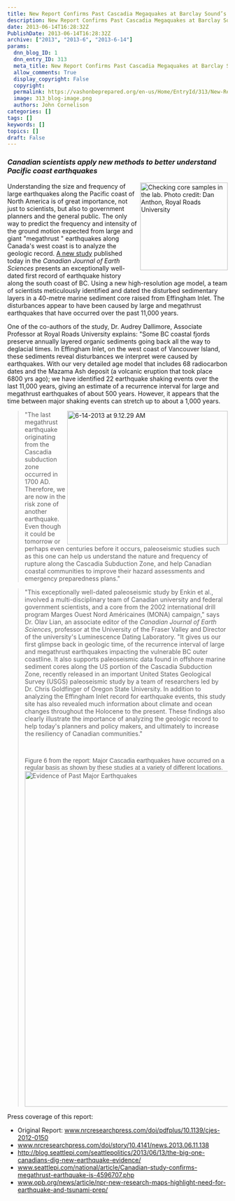```yaml
---
title: New Report Confirms Past Cascadia Megaquakes at Barclay Sound’s Effingham Inlet-- Reinforces Prognosis for Upcoming Megathrust Earthquake
description: New Report Confirms Past Cascadia Megaquakes at Barclay Sound’s Effingham Inlet-- Reinforces Prognosis for Upcoming Megathrust Earthquake
date: 2013-06-14T16:28:32Z
PublishDate: 2013-06-14T16:28:32Z
archive: ["2013", "2013-6", "2013-6-14"]
params:
  dnn_blog_ID: 1
  dnn_entry_ID: 313
  meta_title: New Report Confirms Past Cascadia Megaquakes at Barclay Sound’s Effingham Inlet-- Reinforces Prognosis for Upcoming Megathrust Earthquake
  allow_comments: True
  display_copyright: False
  copyright:
  permalink: https://vashonbeprepared.org/en-us/Home/EntryId/313/New-Report-Confirms-Past-Cascadia-Megaquakes-at-Barclay-Sound-rsquo-s-Effingham-Inlet-Reinforces-Prognosis-for-Upcoming-Megathrust-Earthquake
  image: 313_blog-image.png
  authors: John Cornelison
categories: []
tags: []
keywords: []
topics: []
draft: False
---
```


<h3><em><font size="3">Canadian scientists apply new methods to better understand Pacific coast earthquakes</font></em></h3>  <p><img title="Checking core samples in the lab. Photo credit: Dan Anthon, Royal Roads University" style="float: right; margin: 0px 0px 5px 5px; display: inline" alt="Checking core samples in the lab. Photo credit: Dan Anthon, Royal Roads University" align="right" src="http://www.nrcresearchpress.com/userimages/ContentEditor/1371041001360/CJES-Earthquake_Dallimore.jpg" width="200" />Understanding the size and frequency of large earthquakes along the Pacific coast of North America is of great importance, not just to scientists, but also to government planners and the general public. The only way to predict the frequency and intensity of the ground motion expected from large and giant &quot;megathrust &quot; earthquakes along Canada's west coast is to analyze the geologic record. <a href="http://www.nrcresearchpress.com/doi/abs/10.1139/cjes-2012-0150" target="_blank">A new study</a> published today in the <i>Canadian Journal of Earth Sciences</i> presents an exceptionally well-dated first record of earthquake history along the south coast of BC. Using a new high-resolution age model, a team of scientists meticulously identified and dated the disturbed sedimentary layers in a 40-metre marine sediment core raised from Effingham Inlet. The disturbances appear to have been caused by large and megathrust earthquakes that have occurred over the past 11,000 years. </p>  <p>One of the co-authors of the study, Dr. Audrey Dallimore, Associate Professor at Royal Roads University explains: &quot;Some BC coastal fjords preserve annually layered organic sediments going back all the way to deglacial times. In Effingham Inlet, on the west coast of Vancouver Island, these sediments reveal disturbances we interpret were caused by earthquakes. With our very detailed age model that includes 68 radiocarbon dates and the Mazama Ash deposit (a volcanic eruption that took place 6800 yrs ago); we have identified 22 earthquake shaking events over the last 11,000 years, giving an estimate of a recurrence interval for large and megathrust earthquakes of about 500 years. However, it appears that the time between major shaking events can stretch up to about a 1,000 years.</p>  <blockquote>   <p><a href="./images/313/7b5e151ffe1b_7B7F-6-14-2013_at_9.12.29_AM_2.png"><img title="6-14-2013 at 9.12.29 AM" style="border-top: 0px; border-right: 0px; background-image: none; border-bottom: 0px; float: right; padding-top: 0px; padding-left: 0px; border-left: 0px; display: inline; padding-right: 0px" border="0" alt="6-14-2013 at 9.12.29 AM" align="right" src="./images/313/7b5e151ffe1b_7B7F-6-14-2013_at_9.12.29_AM_thumb.png" width="367" height="305" /></a>&quot;The last megathrust earthquake originating from the Cascadia subduction zone occurred in 1700 AD. Therefore, we are now in the risk zone of another earthquake. Even though it could be tomorrow or perhaps even centuries before it occurs, paleoseismic studies such as this one can help us understand the nature and frequency of rupture along the Cascadia Subduction Zone, and help Canadian coastal communities to improve their hazard assessments and emergency preparedness plans.&quot;</p> </blockquote>  <blockquote>   <p>&quot;This exceptionally well-dated paleoseismic study by Enkin et al., involved a multi-disciplinary team of Canadian university and federal government scientists, and a core from the 2002 international drill program Marges Ouest Nord Américaines (MONA) campaign,&quot; says Dr. Olav Lian, an associate editor of the <i>Canadian Journal of Earth Sciences</i>, professor at the University of the Fraser Valley and Director of the university's Luminescence Dating Laboratory. &quot;It gives us our first glimpse back in geologic time, of the recurrence interval of large and megathrust earthquakes impacting the vulnerable BC outer coastline. It also supports paleoseismic data found in offshore marine sediment cores along the US portion of the Cascadia Subduction Zone, recently released in an important United States Geological Survey (USGS) paleoseismic study by a team of researchers led by Dr. Chris Goldfinger of Oregon State University. In addition to analyzing the Effingham Inlet record for earthquake events, this study site has also revealed much information about climate and ocean changes throughout the Holocene to the present. These findings also clearly illustrate the importance of analyzing the geologic record to help today's planners and policy makers, and ultimately to increase the resiliency of Canadian communities.&quot;</p>    <p>&#160;</p>    <p><font face="Arial">Figure 6 from the report: Major Cascadia earthquakes have occurred on a regular basis as shown by these studies at a variety of different locations.</font> <img title="Evidence of Past Major Earthquakes" style="border-top: 0px; border-right: 0px; background-image: none; border-bottom: 0px; float: none; padding-top: 0px; padding-left: 0px; margin: 0px auto 5px; border-left: 0px; display: block; padding-right: 0px" border="0" alt="Evidence of Past Major Earthquakes" src="./images/313/7b5e151ffe1b_7B7F-Evidence_of_Past_Major_Earthquakes_thumb.png" width="549" height="766" /></p> </blockquote>  <p>Press coverage of this report:</p>  <ul>   <li>Original Report: <a title="http://www.nrcresearchpress.com/doi/pdfplus/10.1139/cjes-2012-0150" href="http://www.nrcresearchpress.com/doi/pdfplus/10.1139/cjes-2012-0150">www.nrcresearchpress.com/doi/pdfplus/10.1139/cjes-2012-0150</a></li>    <li><a title="http://www.nrcresearchpress.com/doi/story/10.4141/news.2013.06.11.138#.Ubs8qqPn93M" href="http://www.nrcresearchpress.com/doi/story/10.4141/news.2013.06.11.138">www.nrcresearchpress.com/doi/story/10.4141/news.2013.06.11.138</a></li>    <li><a title="http://blog.seattlepi.com/seattlepolitics/2013/06/13/the-big-one-canadians-dig-new-earthquake-evidence/" href="http://blog.seattlepi.com/seattlepolitics/2013/06/13/the-big-one-canadians-dig-new-earthquake-evidence/">http://blog.seattlepi.com/seattlepolitics/2013/06/13/the-big-one-canadians-dig-new-earthquake-evidence/</a></li>    <li><a title="http://www.seattlepi.com/national/article/Canadian-study-confirms-megathrust-earthquake-is-4596707.php" href="http://www.seattlepi.com/national/article/Canadian-study-confirms-megathrust-earthquake-is-4596707.php">www.seattlepi.com/national/article/Canadian-study-confirms-megathrust-earthquake-is-4596707.php</a></li>    <li><a title="http://www.opb.org/news/article/npr-new-research-maps-highlight-need-for-earthquake-and-tsunami-prep/" href="http://www.opb.org/news/article/npr-new-research-maps-highlight-need-for-earthquake-and-tsunami-prep/">www.opb.org/news/article/npr-new-research-maps-highlight-need-for-earthquake-and-tsunami-prep/</a></li> </ul>
